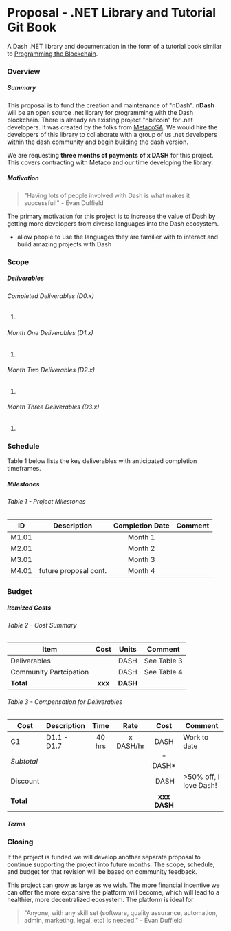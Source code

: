 # Proposal - .NET Library and Tutorial Git Book

A Dash .NET library and documentation in the form of a tutorial book similar to [Programming the Blockchain](https://programmingblockchain.gitbooks.io/programmingblockchain/content/).

### Overview

##### Summary

This proposal is to fund the creation and maintenance of "nDash". **nDash** will be an open source .net library for programming with the Dash blockchain. There is already an existing project "nbitcoin" for .net developers. It was created by the folks from [MetacoSA](https://github.com/MetacoSA). We would hire the developers of this library to collaborate with a group of us .net developers within the dash community and begin building the dash version.

We are requesting **three months of payments of x DASH** for this project.  This covers contracting with Metaco and our time developing the library.

##### Motivation

> "Having lots of people involved with Dash is what makes it successful!" - Evan Duffield

The primary motivation for this project is to increase the value of Dash by getting more developers from diverse languages into the Dash ecosystem.

* allow people to use the languages they are familier with to interact and build amazing projects with Dash

### Scope

##### Deliverables

###### Completed Deliverables (D0.x)
1. 

###### Month One Deliverables (D1.x)
1. 

###### Month Two Deliverables (D2.x)
1. 

###### Month Three Deliverables (D3.x)
1. 

### Schedule

Table 1 below lists the key deliverables with anticipated completion timeframes.

##### Milestones

###### Table 1 - Project Milestones
|   ID  |         Description          | Completion Date |               Comment                |
|-------|------------------------------|:---------------:|--------------------------------------|
| M1.01 |                              | Month 1         |                                      |
| M2.01 |                              | Month 2         |                                      |
| M3.01 |                              | Month 3         |                                      |
| M4.01 | future proposal cont.        | Month 4         |                                      |

### Budget

##### Itemized Costs

###### Table 2 - Cost Summary
|     Item                    |    Cost  |   Units    |   Comment    |
|-----------------------------|:--------:|:----------:|--------------|
| Deliverables                |          |   DASH     | See Table 3  |
| Community Partcipation      |          |   DASH     | See Table 4  |
| **Total**                   |  **xxx** | **DASH**   |              |

###### Table 3 - Compensation for Deliverables
|  Cost    | Description      | Time     |   Rate     |     Cost     |   Comment                |
|----------|------------------|:--------:|:----------:|:------------:|--------------------------|
| C1       | D1.1 - D1.7      | 40 hrs   | x DASH/hr  |       DASH   | Work to date             |
|*Subtotal*|                  |          |            |  *    DASH*  |                          |
| Discount |                  |          |            |       DASH   | >50% off, I love Dash!   |
|**Total** |                  |          |            | **xxx DASH** |                          |

##### Terms

### Closing
If the project is funded we will develop another separate proposal to continue supporting the project into future months.  The scope, schedule, and budget for that revision will be based on community feedback.  

This project can grow as large as we wish.  The more financial incentive we can offer the more expansive the platform will become, which will lead to a healthier, more decentralized ecosystem.  The platform is ideal for

> "Anyone, with any skill set (software, quality assurance, automation, admin, marketing, legal, etc) is needed." - Evan Duffield

